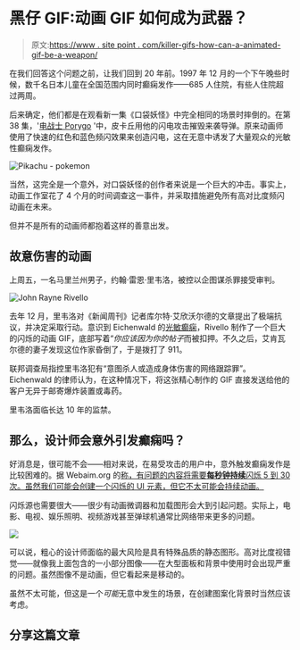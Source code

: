 # 黑仔 GIF:动画 GIF 如何成为武器？

> 原文:[https://www . site point . com/killer-gifs-how-can-a-animated-gif-be-a-weapon/](https://www.sitepoint.com/killer-gifs-how-can-an-animated-gif-become-a-weapon/)

在我们回答这个问题之前，让我们回到 20 年前。1997 年 12 月的一个下午晚些时候，数千名日本儿童在全国范围内同时癫痫发作——685 人住院，有些人住院超过两周。

后来确定，他们都是在观看新一集《口袋妖怪》中完全相同的场景时摔倒的。在第 38 集，'[电战士 Porygo](https://en.wikipedia.org/wiki/Denn%C5%8D_Senshi_Porygon) '中，皮卡丘用他的闪电攻击摧毁来袭导弹。原来动画师使用了快速的红色和蓝色频闪效果来创造闪电，这在无意中诱发了大量观众的光敏性癫痫发作。

![Pikachu - pokemon](../Images/d2fb6ff48068921239e21270183e8915.png)

当然，这完全是一个意外，对口袋妖怪的创作者来说是一个巨大的冲击。事实上，动画工作室花了 4 个月的时间调查这一事件，并采取措施避免所有高对比度频闪动画在未来。

但并不是所有的动画师都抱着这样的善意出发。

## 故意伤害的动画

上周五，一名马里兰州男子，约翰·雷恩·里韦洛，被控以企图谋杀罪接受审判。

![John Rayne Rivello](../Images/9153026914c4ec8b807a2b81ccc9b5e9.png)

去年 12 月，里韦洛对《新闻周刊》记者库尔特·艾欣沃尔德的文章提出了极端抗议，并决定采取行动。意识到 Eichenwald 的[光敏癫痫](https://en.wikipedia.org/wiki/Photosensitive_epilepsy)，Rivello 制作了一个巨大的闪烁的动画 GIF，底部写着“*你应该因为你的帖子*而被扣押。不久之后，艾肯瓦尔德的妻子发现这位作家昏倒了，于是拨打了 911。

联邦调查局指控里韦洛犯有“意图杀人或造成身体伤害的网络跟踪罪”。Eichenwald 的律师认为，在这种情况下，将这张精心制作的 GIF 直接发送给他的客户无异于邮寄爆炸装置或毒药。

里韦洛面临长达 10 年的监禁。

## 那么，设计师会意外引发癫痫吗？

好消息是，很可能不会——相对来说，在易受攻击的用户中，意外触发癫痫发作是比较困难的。据 Webaim.org 的[称，有问题的内容将需要**每秒钟持续**闪烁 5 到 30 次。虽然我们可能会创建一个闪烁的 UI 元素，但它不太可能会持续动画。](http://webaim.org/articles/seizure/)

闪烁源也需要很大——很少有动画微调器和加载图形会大到引起问题。实际上，电影、电视、娱乐照明、视频游戏甚至弹球机通常比网络带来更多的问题。

![](../Images/834006c4fa5b36875c2ccf3a684a3f15.png)

可以说，粗心的设计师面临的最大风险是具有特殊品质的静态图形。高对比度视错觉——就像我上面包含的一小部分图像——在大型面板和背景中使用时会出现严重的问题。虽然图像不是动画，但它看起来是移动的。

虽然不太可能，但这是一个*可能*无意中发生的场景，在创建图案化背景时当然应该考虑。

## 分享这篇文章